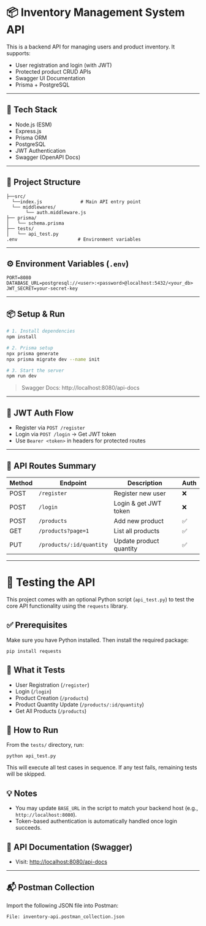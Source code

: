 
# 📦 Inventory Management System API

This is a backend API for managing users and product inventory. It supports:

- User registration and login (with JWT)
- Protected product CRUD APIs
- Swagger UI Documentation
- Prisma + PostgreSQL

---

## 🚀 Tech Stack

- Node.js (ESM)
- Express.js
- Prisma ORM
- PostgreSQL
- JWT Authentication
- Swagger (OpenAPI Docs)

---

## 📁 Project Structure

```
├──src/
  └──index.js              # Main API entry point
  └── middlewares/
       └── auth.middleware.js
├── prisma/
│   └── schema.prisma
├── tests/
│   └── api_test.py
.env                      # Environment variables
```

---

## ⚙️ Environment Variables (`.env`)

```
PORT=8080
DATABASE_URL=postgresql://<user>:<password>@localhost:5432/<your_db>
JWT_SECRET=your-secret-key
```

---

## 📦 Setup & Run

```bash
# 1. Install dependencies
npm install

# 2. Prisma setup
npx prisma generate
npx prisma migrate dev --name init

# 3. Start the server
npm run dev
```

> Swagger Docs: http://localhost:8080/api-docs

---

## 🔐 JWT Auth Flow

- Register via `POST /register`
- Login via `POST /login` → Get JWT token
- Use `Bearer <token>` in headers for protected routes

---

## 🔁 API Routes Summary

| Method | Endpoint                     | Description                  | Auth |
|--------|------------------------------|------------------------------|------|
| POST   | `/register`                  | Register new user            | ❌   |
| POST   | `/login`                     | Login & get JWT token        | ❌   |
| POST   | `/products`                  | Add new product              | ✅   |
| GET    | `/products?page=1`           | List all products            | ✅   |
| PUT    | `/products/:id/quantity`     | Update product quantity      | ✅   |

---
# 🧪 Testing the API 

This project comes with an optional Python script (`api_test.py`) to test the core API functionality using the `requests` library.

## ✅ Prerequisites

Make sure you have Python installed. Then install the required package:

```
pip install requests
```



## 🔁 What it Tests

- User Registration (`/register`)
- Login (`/login`)
- Product Creation (`/products`)
- Product Quantity Update (`/products/:id/quantity`)
- Get All Products (`/products`)

## 🚀 How to Run

From the `tests/` directory, run:

```
python api_test.py
```

This will execute all test cases in sequence. If any test fails, remaining tests will be skipped.

## 💡 Notes

- You may update `BASE_URL` in the script to match your backend host (e.g., `http://localhost:8080`).
- Token-based authentication is automatically handled once login succeeds.

## 📄 API Documentation (Swagger)

- Visit: [http://localhost:8080/api-docs](http://localhost:8080/api-docs)

---

## 📬 Postman Collection

Import the following JSON file into Postman:

```
File: inventory-api.postman_collection.json
```
